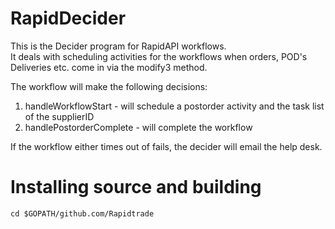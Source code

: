 # RapidDecider
This is the Decider program for RapidAPI workflows.  
It deals with scheduling activities for the workflows when orders, POD's Deliveries etc. come in via the modify3 method.  

The workflow will make the following decisions:  
1. handleWorkflowStart - will schedule a postorder activity and the task list of the supplierID  
2. handlePostorderComplete - will complete the workflow  

If the workflow either times out of fails, the decider will email the help desk.  

# Installing source and building  
    
    cd $GOPATH/github.com/Rapidtrade
    
